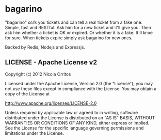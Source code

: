 bagarino
==========

"bagarino" _sells_ you tickets and can tell a real ticket from a fake one. Simple, fast and RESTful.
Ask him for a new ticket and it'll give you. Then ask him whether a ticket is OK or expired. Or whether it is a fake. It'll knoe for sure.
When tickets expire simply ask bagarino for new ones.


Backed by Redis, Nodejs and Expressjs.


## LICENSE - Apache License v2
Copyright (c) 2012 Nicola Orritos

Licensed under the Apache License, Version 2.0 (the "License");
you may not use these files except in compliance with the License.
You may obtain a copy of the License at

   http://www.apache.org/licenses/LICENSE-2.0

Unless required by applicable law or agreed to in writing, software
distributed under the License is distributed on an "AS IS" BASIS,
WITHOUT WARRANTIES OR CONDITIONS OF ANY KIND, either express or implied.
See the License for the specific language governing permissions and
limitations under the License.

